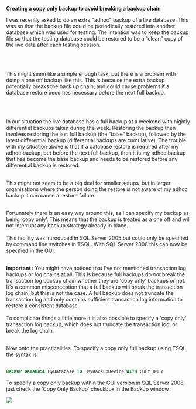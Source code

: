 **Creating a copy only backup to avoid breaking a backup chain**

<p>I was recently asked to do an extra "adhoc" backup of a live database. This was so that the backup file could
   be periodically restored into another database which was used for testing. The intention was to keep the backup file
   so that the testing database could be restored to
   be a “clean” copy of the live data after each testing session.</p><br /><br />

   <p>This might seem like a simple enough task, but there is a problem with doing a one off backup like this.
   This is because the extra backup potentially breaks the back up chain, and could cause problems if a database
   restore becomes necessary before the next full backup.</p> <br /><br />

   In our situation the live database has a full backup at a weekend with nightly differential
   backups taken during the week. Restoring the backup then involves restoring the last full backup
   (the “base” backup), followed by the latest differential backup (differential backups are cumulative).
   The trouble with my situation above
   is that if a database restore is required after my adhoc backup, but before the next full backup, then it is my
   adhoc backup that has become the base backup and needs to be restored before any differential backup is
   restored.<br /><br />

   This might not seem to be a big deal for smaller setups, but in larger organisations where the person doing
   the restore is not aware of my adhoc backup it can cause a restore failure.<br /><br />

   Fortunately there is an easy way around this, as I can specify my backup as being ‘copy only’. This means
   that the backup is treated as a one off and will not interrupt any backup strategy already in place.<br /><br />
   This facility was introduced in SQL Server 2005 but could only be specified by command line switches in
   TSQL. With SQL Server 2008 this can now be specified in the GUI.<br /><br />

   <b>Important : </b> You might have noticed that I've not mentioned transaction log backups or log chains at all. This is
   because full backups do *not* break the transaction log backup chain whether they are 'copy only' backups
   or not. It's a common misconception that a full backup will break the transaction log chain, but this is not the
   case. A full backup does not truncate the transaction log and only contains sufficient
   transaction log information to restore a consistent database.<br /><br />
   To complicate things a little more it is also possible to specify a 'copy only' transaction log backup, which
   does not truncate the transaction log, or break the log chain.<br /><br />

   Now onto the practicalities. To specify a copy only full backup using TSQL the syntax is:<br /><br />

   ```SQL
   BACKUP DATABASE MyDatabase TO  MyBackupDevice WITH COPY_ONLY
  ```

   To specify a copy only backup within the GUI version in SQL Server 2008, just check the 'Copy Only Backup'
   checkbox in the Backup window :<br />

 <img src= https://www.sqlmatters.com/ArticleImages/Copy%20Only%20Backups.jpg />
